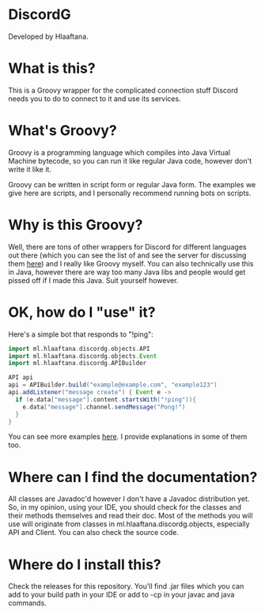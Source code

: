 # DiscordG
Developed by Hlaaftana.

# What is this?
This is a Groovy wrapper for the complicated connection stuff Discord needs you to do to connect to it and use its services.

# What's Groovy?
Groovy is a programming language which compiles into Java Virtual Machine bytecode, so you can run it like regular Java code, however don't write it like it.

Groovy can be written in script form or regular Java form. The examples we give here are scripts, and I personally recommend running bots on scripts.

# Why is this Groovy?
Well, there are tons of other wrappers for Discord for different languages out there (which you can see the list of and see the server for discussing them [here](https://www.reddit.com/r/discordapp/comments/3hgipw/unofficial_discord_api_server_reverse_engineering/))
and I really like Groovy myself. You can also technically use this in Java, however there are way too many Java libs and people would get pissed off if I made this Java. Suit yourself however.

# OK, how do I "use" it?
Here's a simple bot that responds to "!ping":

```groovy
import ml.hlaaftana.discordg.objects.API
import ml.hlaaftana.discordg.objects.Event
import ml.hlaaftana.discordg.APIBuilder

API api
api = APIBuilder.build("example@example.com", "example123")
api.addListener("message create") { Event e ->
  if (e.data["message"].content.startsWith("!ping")){
    e.data["message"].channel.sendMessage("Pong!")
  }
}
```

You can see more examples [here](https://github.com/hlaaftana/DiscordG/tree/master/examples). I provide explanations in some of them too.

# Where can I find the documentation?
All classes are Javadoc'd however I don't have a Javadoc distribution yet. So, in my opinion, using your IDE, you should check for the classes and their methods themselves and read their doc. Most of the methods you will use will originate from classes in ml.hlaaftana.discordg.objects, especially API and Client. You can also check the source code.

# Where do I install this?
Check the releases for this repository. You'll find .jar files which you can add to your build path in your IDE or add to -cp in your javac and java commands.